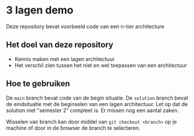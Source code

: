 # 3 lagen demo

Deze repository bevat voorbeeld code van een n-tier architecture

## Het doel van deze repository

- Kennis maken met een lagen architectuur
- Het verschil zien tussen het niet en wel toepassen van een architectuur

## Hoe te gebruiken

De `main` branch bevat code van de begin situatie. 
De `solution` branch bevat de eindsituatie met de beginselen van een lagen architectuur.
Let op dat de solution niet "semester 2" compleet is.
Er missen nog een aantal zaken.

Wisselen van branch kan door middel van `git checkout <branch>` op je machine of door in de browser de branch te selecteren.